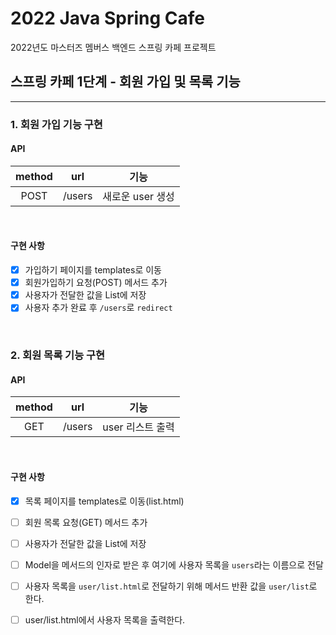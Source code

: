 # 2022 Java Spring Cafe

2022년도 마스터즈 멤버스 백엔드 스프링 카페 프로젝트

## 스프링 카페 1단계 - 회원 가입 및 목록 기능

---

### 1. 회원 가입 기능 구현

#### API

| method |  url   |     기능      |
|:------:|:------:|:-----------:|
|  POST  | /users | 새로운 user 생성 |

<br>

#### 구현 사항
- [X] 가입하기 페이지를 templates로 이동
- [X] 회원가입하기 요청(POST) 메서드 추가 
- [X] 사용자가 전달한 값을 List에 저장
- [X] 사용자 추가 완료 후 ``/users``로 ``redirect``

<br>

### 2. 회원 목록 기능 구현

#### API

| method |  url   |     기능      |
|:------:|:------:|:-----------:|
|  GET   | /users | user 리스트 출력 |

<br>

#### 구현 사항
- [X] 목록 페이지를 templates로 이동(list.html)
- [ ] 회원 목록 요청(GET) 메서드 추가
- [ ] 사용자가 전달한 값을 List에 저장
- [ ] Model을 메서드의 인자로 받은 후 여기에 사용자 목록을 `users`라는 이름으로 전달
- [ ] 사용자 목록을 ``user/list.html``로 전달하기 위해 메서드 반환 값을 ``user/list``로 한다.
- [ ] user/list.html에서 사용자 목록을 출력한다.

